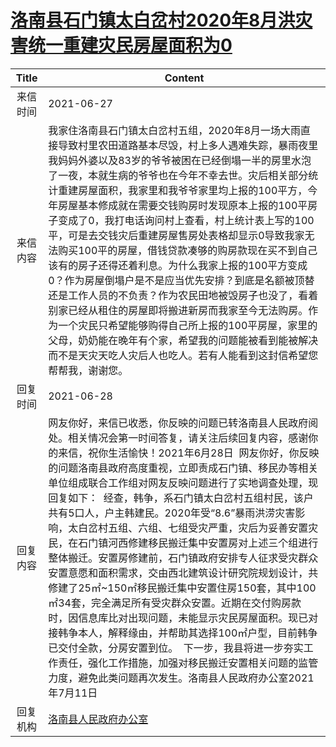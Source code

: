 # <a href="http://www.shangluo.gov.cn/zmhd/ldxxxx.jsp?urltype=leadermail.LeaderMailContentUrl&wbtreeid=1112&leadermailid=7424">洛南县石门镇太白岔村2020年8月洪灾害统一重建灾民房屋面积为0</a>
|Title|Content|
|:---:|---|
|来信时间|2021-06-27|
|来信内容|我家住洛南县石门镇太白岔村五组，2020年8月一场大雨直接导致村里农田道路基本尽毁，村上多人遇难失踪，暴雨夜里我妈妈外婆以及83岁的爷爷被困在已经倒塌一半的房里水泡了一夜，本就生病的爷爷也在今年不幸去世。灾后相关部分统计重建房屋面积，我家里和我爷爷家里均上报的100平方，今年房屋基本修成就在需要交钱购房时发现原本上报的100平房子变成了0，我打电话询问村上查看，村上统计表上写的100平，可是去交钱灾后重建房屋售房处表格却显示0导致我家无法购买100平的房屋，借钱贷款凑够的购房款现在买不到自己该有的房子还得还着利息。为什么我家上报的100平方变成0？作为房屋倒塌户是不是应当优先安排？到底是名额被顶替还是工作人员的不负责？作为农民田地被毁房子也没了，看着别家已经从租住的房屋即将搬进新房而我家至今无法购房。作为一个灾民只希望能够购得自己所上报的100平房屋，家里的父母，奶奶能在晚年有个家，希望我的问题能被看到能被解决而不是天灾天吃人灾后人也吃人。若有人能看到这封信希望您帮帮我，谢谢您。|
|回复时间|2021-06-28|
|回复内容|网友你好，来信已收悉，你反映的问题已转洛南县人民政府阅处。相关情况会第一时间答复，请关注后续回复内容，感谢你的来信，祝你生活愉快！2021年6月28日  网友你好，你反映的问题洛南县政府高度重视，立即责成石门镇、移民办等相关单位组成联合工作组对网友反映问题进行了实地调查处理，现回复如下：  经查，韩争，系石门镇太白岔村五组村民，该户共有5口人，户主韩建民。2020年受“8.6”暴雨洪涝灾害影响，太白岔村五组、六组、七组受灾严重，灾后为妥善安置灾民，在石门镇河西修建移民搬迁集中安置房对上述三个组进行整体搬迁。安置房修建前，石门镇政府安排专人征求受灾群众安置意愿和面积需求，交由西北建筑设计研究院规划设计，共修建了25㎡~150㎡移民搬迁集中安置住房150套，其中100㎡34套，完全满足所有受灾群众安置。近期在交付购房款时，因信息库比对出现问题，未能显示灾民房屋面积。现已对接韩争本人，解释缘由，并帮助其选择100㎡户型，目前韩争已交付全款，分房安置到位。  下一步，我县将进一步夯实工作责任，强化工作措施，加强对移民搬迁安置相关问题的监管力度，避免此类问题再次发生。洛南县人民政府办公室2021年7月11日|
|回复机构|<a href="../../categories/agencies/洛南县人民政府办公室.md">洛南县人民政府办公室</a>|
